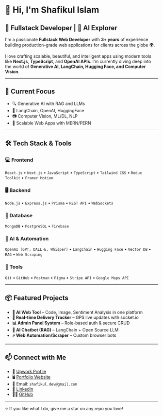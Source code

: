 # 👋 Hi, I'm Shafikul Islam

## 🚀 Fullstack Developer | 🤖 AI Explorer

I'm a passionate **Fullstack Web Developer** with **3+ years** of experience building production-grade web applications for clients across the globe 🌍.

I love crafting scalable, beautiful, and intelligent apps using modern tools like **Next.js**, **TypeScript**, and **OpenAI APIs**. I'm currently diving deep into the world of **Generative AI, LangChain, Hugging Face, and Computer Vision**.

---

## 🧠 Current Focus
- 🔍 Generative AI with RAG and LLMs  
- 🤖 LangChain, OpenAI, HuggingFace  
- 📷 Computer Vision, ML/DL, NLP  
- 🔐 Scalable Web Apps with MERN/PERN  

---

## 🛠️ Tech Stack & Tools

### 💻 Frontend
`React.js` • `Next.js` • `JavaScript` • `TypeScript` • `Tailwind CSS` • `Redux Toolkit` • `Framer Motion`

### 🖥 Backend
`Node.js` • `Express.js` • `Prisma` • `REST API` • `WebSockets`

### 🧪 Database
`MongoDB` • `PostgreSQL` • `Firebase`

### 🤖 AI & Automation
`OpenAI (GPT, DALL·E, Whisper)` • `LangChain` • `Hugging Face` • `Vector DB` • `RAG` • `Web Scraping`

### 🧰 Tools
`Git` • `GitHub` • `Postman` • `Figma` • `Stripe API` • `Google Maps API`

---

## 📦 Featured Projects

- **🔮 AI Web Tool** – Code, Image, Sentiment Analysis in one platform  
- **📍 Real-time Delivery Tracker** – GPS live updates with socket.io  
- **📊 Admin Panel System** – Role-based auth & secure CRUD  
- **💬 AI Chatbot (RAG)** – LangChain + Open Source LLM  
- **⚡ Web Automation/Scraper** – Custom browser bots

---

## 📫 Connect with Me

- 💼 [Upwork Profile](https://www.upwork.com/freelancers/~your-link)  
- 🖥️ [Portfolio Website](https://your-portfolio-link.com)  
- 📧 Email: `shafikul.dev@gmail.com`  
- 🔗 [LinkedIn](https://www.linkedin.com/in/yourprofile)  
- 🧑‍💻 [GitHub](https://github.com/shafikul)

---

⭐️ If you like what I do, give me a star on any repo you love!

